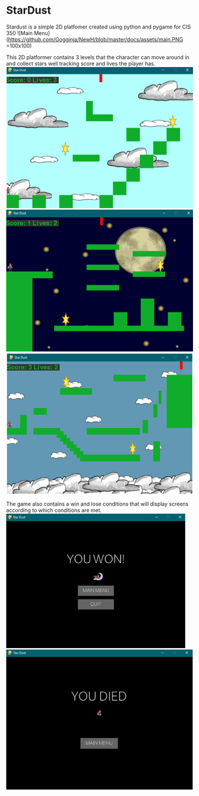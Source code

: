 # StarDust
Stardust is a simple 2D platfomer created using python and pygame for CIS 350
![Main Menu](https://github.com/Gogginja/NewH/blob/master/docs/assets/main.PNG =100x100)


This 2D platformer contains 3 levels that the character can move around in and collect stars
well tracking score and lives the player has.
![Level1](https://github.com/Gogginja/NewH/blob/master/docs/assets/level1.PNG)
![Level2](https://github.com/Gogginja/NewH/blob/master/docs/assets/level2.PNG)
![Level3](https://github.com/Gogginja/NewH/blob/master/docs/assets/level3.PNG)


The game also contains a win and lose conditions that will display screens according to which
conditions are met.
![win](https://github.com/Gogginja/NewH/blob/master/docs/assets/win.PNG)
![death](https://github.com/Gogginja/NewH/blob/master/docs/assets/death.PNG)

